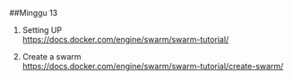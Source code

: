 ##Minggu 13  

1. Setting UP  
https://docs.docker.com/engine/swarm/swarm-tutorial/

2. Create a swarm   
https://docs.docker.com/engine/swarm/swarm-tutorial/create-swarm/